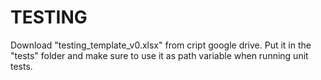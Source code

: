 # TESTING

Download "testing_template_v0.xlsx" from cript google drive.
Put it in the "tests" folder and make sure to use it as path
variable when running unit tests.
